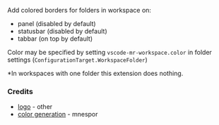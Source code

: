 Add colored borders for folders in workspace on:

- panel (disabled by default)
- statusbar (disabled by default)
- tabbar (on top by default)



Color may be specified by setting `vscode-mr-workspace.color` in folder settings (`ConfigurationTarget.WorkspaceFolder`)





\*In workspaces with one folder this extension does nothing.



### Credits

-  [logo](https://www.shareicon.net/profession-workspace-desk-manager-office-utensils-748234) - other
- [color generation](https://github.com/mnespor/vscode-color-identifiers-mode/blob/main/src/configuration.ts#L37) - mnespor

